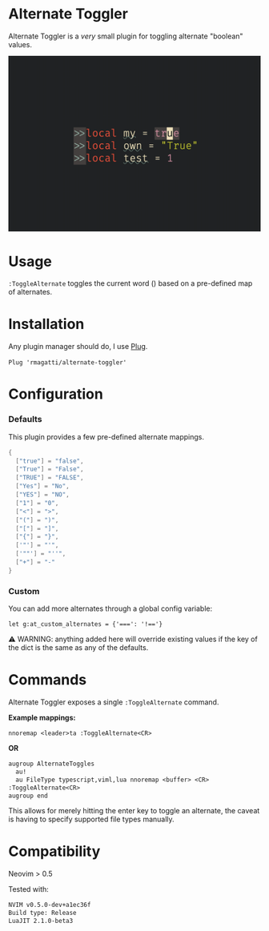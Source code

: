 # Alternate Toggler
Alternate Toggler is a _very_ small plugin for toggling alternate "boolean" values.

![](https://github.com/rmagatti/readme-assets/blob/main/alternate-toggler.gif)

# Usage
`:ToggleAlternate` toggles the current word (<cword>) based on a pre-defined map of alternates.

# Installation
Any plugin manager should do, I use [Plug](https://github.com/junegunn/vim-plug).

`Plug 'rmagatti/alternate-toggler'`

# Configuration

### Defaults
This plugin provides a few pre-defined alternate mappings.
```lua
{
  ["true"] = "false",
  ["True"] = "False",
  ["TRUE"] = "FALSE",
  ["Yes"] = "No",
  ["YES"] = "NO",
  ["1"] = "0",
  ["<"] = ">",
  ["("] = ")",
  ["["] = "]",
  ["{"] = "}",
  ['"'] = "'",
  ['""'] = "''",
  ["+"] = "-"
}
```

### Custom
You can add more alternates through a global config variable:
```viml
let g:at_custom_alternates = {'===': '!=='}
```
:warning: WARNING: anything added here will override existing values if the key of the dict is the same as any of the defaults.

# Commands
Alternate Toggler exposes a single `:ToggleAlternate` command.

**Example mappings:**
```viml
nnoremap <leader>ta :ToggleAlternate<CR>
```
**OR**
```viml
augroup AlternateToggles
  au!
  au FileType typescript,viml,lua nnoremap <buffer> <CR> :ToggleAlternate<CR>
augroup end
```
This allows for merely hitting the enter key to toggle an alternate, the caveat is having to specify supported file types manually.

# Compatibility
Neovim > 0.5

Tested with:
```
NVIM v0.5.0-dev+a1ec36f
Build type: Release
LuaJIT 2.1.0-beta3
```
